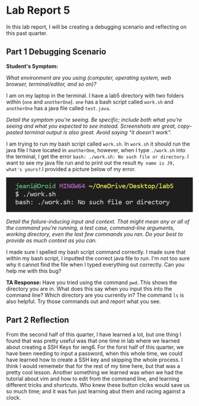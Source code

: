 # **Lab Report 5**
In this lab report, I will be creating a debugging scenario and reflecting on this past quarter.

## **Part 1** Debugging Scenario
**Student's Symptom:** 

*What environment are you using (computer, operating system, web browser, terminal/editor, and so on)?*

I am on my laptop in the terminal. I have a lab5 directory with two folders within (`one` and `anotherOne`). `one` has a bash script called `work.sh` and `anotherOne` has a java file called `test.java`.

*Detail the symptom you're seeing. Be specific; include both what you're seeing and what you expected to see instead. Screenshots are great, copy-pasted terminal output is also great. Avoid saying “it doesn't work”.*

I am trying to run my bash script called `work.sh`. In `work.sh` it should run the java file I have located in `anotherOne`, however, when I type `./work.sh` into the terminal, I get the error `bash: ./work.sh: No such file or directory`. I want to see my java file run and to print out the result `My name is J9, what's yours?`.I provided a picture below of my error.

![Image](bug.png)

*Detail the failure-inducing input and context. That might mean any or all of the command you're running, a test case, command-line arguments, working directory, even the last few commands you ran. Do your best to provide as much context as you can.*

I made sure I spelled my bash script command correctly. I made sure that within my bash script, I inputted the correct java file to run. I'm not too sure why it cannot find the file when I typed everything out correctly. Can you help me with this bug?

**TA Response:**
Have you tried using the command `pwd`. This shows the directory you are in. What does this say when you input this into the command line? Which directory are you currently in? The command `ls` is also helpful. Try those commands out and report what you see.



## **Part 2** Reflection
From the second half of this quarter, I have learned a lot, but one thing I found that was pretty useful was that one time in lab where we learned about creating a SSH Keys for ieng6. For the forst half of this quarter, we have been needing to input a password, when this whole time, we could have learned how to create a SSH key and skipping the whole process. I think I would rememebr that for the rest of my time here, but that was a pretty cool lesson. Another something we learned was when we had the tutorial about vim and how to edit from the command line, and learning different tricks and shortcuts. Who knew these button clciks would save us so much time; and it was fun just learning abut them and racing against a clock.

